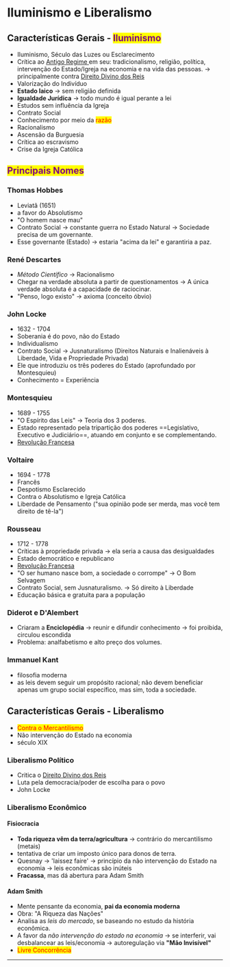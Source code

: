 # Iluminismo e Liberalismo

## Características Gerais - <mark style="color:purple;">Iluminismo</mark>

* Iluminismo, Século das Luzes ou Esclarecimento
* Crítica ao [Antigo Regime ](revolucoes-inglesas/antigo-regime.md)em seu: tradicionalismo, religião, política, intervenção do Estado/Igreja na economia e na vida das pessoas. → principalmente contra [Direito Divino dos Reis](revolucoes-inglesas/direito-divino-dos-reis.md)
* Valorização do Indivíduo
* **Estado laico** → sem religião definida
* **Igualdade Jurídica** → todo mundo é igual perante a lei
* Estudos sem influência da Igreja
* Contrato Social
* Conhecimento por meio da <mark style="color:red;">razão</mark>
* Racionalismo
* Ascensão da Burguesia
* Crítica ao escravismo
* Crise da Igreja Católica

## <mark style="color:purple;">Principais Nomes</mark>

### Thomas Hobbes

* Leviatã (1651)
* a favor do Absolutismo
* "O homem nasce mau"
* Contrato Social → constante guerra no Estado Natural → Sociedade precisa de um governante.
* Esse governante (Estado) → estaria "acima da lei" e garantiria a paz.

### René Descartes

* _Método Científico_ → Racionalismo
* Chegar na verdade absoluta a partir de questionamentos → A única verdade absoluta é a capacidade de raciocinar.
* "Penso, logo existo" → axioma (conceito óbvio)

### John Locke

* 1632 - 1704
* Soberania é do povo, não do Estado
* Individualismo
* Contrato Social → Jusnaturalismo (Direitos Naturais e Inalienáveis à Liberdade, Vida e Propriedade Privada)
* Ele que introduziu os três poderes do Estado (aprofundado por Montesquieu)
* Conhecimento = Experiência

### Montesquieu

* 1689 - 1755
* "O Espírito das Leis" → Teoria dos 3 poderes.
* Estado representado pela tripartição dos poderes ==Legislativo, Executivo e Judiciário==, atuando em conjunto e se complementando.
* [Revolução Francesa](revolucao-francesa.md)

### Voltaire

* 1694 - 1778
* Francês
* Despotismo Esclarecido
* Contra o Absolutismo e Igreja Católica
* Liberdade de Pensamento ("sua opinião pode ser merda, mas você tem direito de tê-la")

### Rousseau

* 1712 - 1778
* Críticas à propriedade privada → ela seria a causa das desigualdades
* Estado democrático e republicano
* [Revolução Francesa](revolucao-francesa.md)
* "O ser humano nasce bom, a sociedade o corrompe" → O Bom Selvagem
* Contrato Social, sem Jusnaturalismo. → Só direito à Liberdade
* Educação básica e gratuita para a população

### Diderot e D'Alembert

* Criaram a **Enciclopédia** → reunir e difundir conhecimento → foi proibida, circulou escondida
* Problema: analfabetismo e alto preço dos volumes.

### Immanuel Kant

* filosofia moderna
* as leis devem seguir um propósito racional; não devem beneficiar apenas um grupo social específico, mas sim, toda a sociedade.

## Características Gerais - Liberalismo

* <mark style="color:red;">Contra o Mercantilismo</mark>
* Não intervenção do Estado na economia
* século XIX

### Liberalismo Político

* Critica o [Direito Divino dos Reis](revolucoes-inglesas/direito-divino-dos-reis.md)
* Luta pela democracia/poder de escolha para o povo
* John Locke

### Liberalismo Econômico

#### Fisiocracia

* **Toda riqueza vêm da terra/agricultura** → contrário do mercantilismo (metais)
* tentativa de criar um imposto único para donos de terra.
* Quesnay → 'laissez faire' → princípio da não intervenção do Estado na economia → leis econômicas são inúteis
* **Fracassa**, mas dá abertura para Adam Smith

#### Adam Smith

* Mente pensante da economia, **pai da economia moderna**
* Obra: "A Riqueza das Nações"
* Analisa as _leis do mercado_, se baseando no estudo da história econômica.
* A favor da _não intervenção do estado na economia_ → se interferir, vai desbalancear as leis/economia → autoregulação via **"Mão Invisível"**
* <mark style="color:red;">Livre Concorrência</mark>

***
